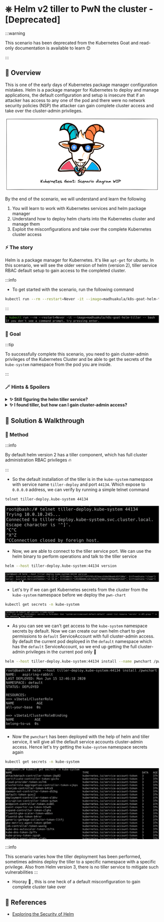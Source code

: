 # ⎈ Helm v2 tiller to PwN the cluster - [Deprecated]

:::warning

This scenario has been deprecated from the Kubernetes Goat and read-only documentation is available to learn 😊

:::

## 🙌 Overview

This is one of the early days of Kubernetes package manager configuration mistakes. Helm is a package manager for Kubernetes to deploy and manage applications, the default configuration and setup is insecure that if an attacker has access to any one of the pod and there were no network security policies (NSP) the attacker can gain complete cluster access and take over the cluster-admin privileges.

![](images/scenario-diagram-wip.png)

By the end of the scenario, we will understand and learn the following

1. You will learn to work with Kubernetes services and helm package manager
2. Understand how to deploy helm charts into the Kubernetes cluster and manage them
3. Exploit the misconfigurations and take over the complete Kubernetes cluster access

### ⚡️ The story

Helm is a package manager for Kubernetes. It's like `apt-get` for ubuntu. In this scenario, we will see the older version of helm (version 2), tiller service RBAC default setup to gain access to the completed cluster.

:::info

* To get started with the scenario, run the following command

```bash
kubectl run --rm --restart=Never -it --image=madhuakula/k8s-goat-helm-tiller -- bash
```
:::

![Scenario 9 welcome](images/sc-9-1.png)

### 🎯 Goal

:::tip

To successfully complete this scenario, you need to gain cluster-admin privileges of the Kubernetes Cluster and be able to get the secrets of the `kube-system` namespace from the pod you are inside.

:::

### 🪄 Hints & Spoilers

<details>
  <summary><b>✨ Still figuring the helm tiller service? </b></summary>
  <div>
    <div>Always read the docs, look for the default tiller port and service name 🙌</div>
  </div>
</details>

<details>
  <summary><b>✨ I found tiller, but how can I gain cluster-admin access? </b></summary>
  <div>
    <div>Refer to the pwn-chart in your container, it has pre-built helm chart to gain full cluster-admin access to the current pod you are working on 🎉</div>
  </div>
</details>

## 🎉 Solution & Walkthrough

### 🎲 Method

:::info

By default helm version 2 has a tiller component, which has full cluster administration RBAC privileges 🔥

:::
  
* So the default installation of the tiller is in the `kube-system` namespace with service name `tiller-deploy` and port `44134`. Which expose to `0.0.0.0` address, we can verify by running a simple telnet command

```bash
telnet tiller-deploy.kube-system 44134
```

![Scenario 9 telnet](images/sc-9-2.png)

* Now, we are able to connect to the tiller service port. We can use the helm binary to perform operations and talk to the tiller service

```bash
helm --host tiller-deploy.kube-system:44134 version
```

![Scenario 9 telnet](images/sc-9-3.png)

* Let's try if we can get Kubernetes secrets from the cluster from the `kube-system` namespace before we deploy the `pwn-chart`

```bash
kubectl get secrets -n kube-system
```

![Scenario 9 before secrets](images/sc-9-4.png)

* As you can see we can't get access to the `kube-system` namespace secrets by default. Now we can create our own helm chart to give permissions to `default` ServiceAccount with full cluster-admin access. By default the current pod deployed in the `default` namespace which has the `default` ServiceAccount, so we end up getting the full cluster-admin privileges in the current pod only 🥳

```bash
helm --host tiller-deploy.kube-system:44134 install --name pwnchart /pwnchart
```

![Scenario 9 deploy chart](images/sc-9-5.png)

* Now the `pwnchart` has been deployed with the help of helm and tiller service, it will give all the default service accounts cluster-admin access. Hence let's try getting the `kube-system` namespace secrets again

```bash
kubectl get secrets -n kube-system
```

![Scenario 9 deploy chart](images/sc-9-6.png)

:::info

This scenario varies how the tiller deployment has been performed, sometimes admins deploy the tiller to a specific namespace with a specific privilege. Also from Helm version 3, there is no tiller service to mitigate such vulnerabilities
:::

* Hooray 🥳 , this is one heck of a default misconfiguration to gain complete cluster take over

## 🔖 References

* [Exploring the Security of Helm](https://docs.bitnami.com/tutorials/exploring-helm-security)
